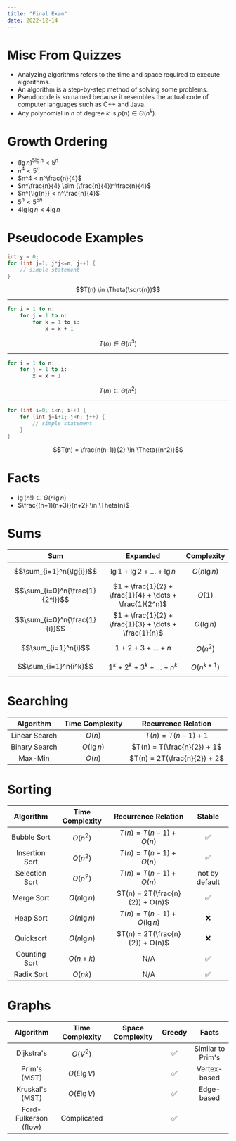 ```yaml
---
title: "Final Exam"
date: 2022-12-14
---
```


# Misc From Quizzes

* Analyzing algorithms refers to the time and space required to execute algorithms.
* An algorithm is a step-by-step method of solving some problems.
* Pseudocode is so named because it resembles the actual code of computer languages such as C++ and Java.
* Any polynomial in $n$ of degree $k$ is $p(n) \in \Theta{(n^k)}$.

# Growth Ordering

* $(\lg{n})^{5\lg{n}} < 5^n$
* $n^4 < 5^n$
* $n^4 < n^\frac{n}{4}$
* $n^\frac{n}{4} \sim (\frac{n}{4})^\frac{n}{4}$
* $n^{\lg{n}} < n^\frac{n}{4}$
* $5^n < 5^{5n}$
* $4\lg{\lg{n}} < 4\lg{n}$

# Pseudocode Examples

```c
int y = 0;
for (int j=1; j*j<=n; j++) {
	// simple statement
}
```
$$T(n) \in \Theta(\sqrt{n})$$

--- 

```pascal
for i = 1 to n:
	for j = 1 to n:
		for k = 1 to i:
			x = x + 1
```
$$T(n) \in \Theta(n^3)$$

---

```pascal
for i = 1 to n:
	for j = 1 to i:
		x = x + 1
```
$$T(n) \in \Theta{(n^2)}$$

---

```c
for (int i=0; i<n; i++) {
	for (int j=i+1; j<n; j++) {
		// simple statement
	}
}
```
$$T(n) = \frac{n(n-1)}{2} \in \Theta{(n^2)}$$


# Facts

* $\lg{(n!)} \in \Theta{(n\lg{n})}$
* $\frac{(n+1)(n+3)}{n+2} \in \Theta(n)$


# Sums

|               Sum               |                        Expanded                         |  Complexity  |
|:-------------------------------:|:-------------------------------------------------------:|:------------:|
|    $$\sum_{i=1}^n{\lg{i}}$$     |           $\lg{1} + \lg{2} + \dots + \lg{n}$            | $O(n\lg{n})$ |
| $$\sum_{i=0}^n{\frac{1}{2^i}}$$ | $1 + \frac{1}{2} + \frac{1}{4} + \dots + \frac{1}{2^n}$ |    $O(1)$    |
|  $$\sum_{i=0}^n{\frac{1}{i}}$$  |  $1 + \frac{1}{2} + \frac{1}{3} + \dots + \frac{1}{n}$  | $O(\lg{n})$  |
|       $$\sum_{i=1}^n{i}$$       |                 $1 + 2 + 3 + \dots + n$                 |   $O(n^2)$   |
| $$\sum_{i=1}^n{i^k}$$|$1^k + 2^k + 3^k + \dots + n^k$|$O(n^{k+1})$|

# Searching

|   Algorithm   | Time Complexity | Recurrence Relation |
|:-------------:|:---------------:|:----------------:|
| Linear Search |       $O(n)$          |          $T(n) = T(n-1) + 1$        |
| Binary Search |        $O(\lg{n})$         |        $T(n) = T(\frac{n}{2}) + 1$          |
| Max-Min              |    $O(n)$             | $T(n) = 2T(\frac{n}{2}) + 2$ |

# Sorting

|   Algorithm    | Time Complexity |       Recurrence Relation       |     Stable     |
|:--------------:|:---------------:|:-------------------------------:|:--------------:|
|  Bubble Sort   |    $O(n^2)$     |     $T(n) = T(n-1) + O(n)$      |       ✅       |
| Insertion Sort |    $O(n^2)$     |     $T(n) = T(n-1) + O(n)$      |       ✅       |
| Selection Sort |    $O(n^2)$     |     $T(n) = T(n-1) + O(n)$      | not by default |
|   Merge Sort   |  $O(n\lg{n})$   | $T(n) = 2T(\frac{n}{2}) + O(n)$ |       ✅       |
|   Heap Sort    |  $O(n\lg{n})$   |   $T(n) = T(n-1) + O(\lg{n})$   |       ❌       |
|   Quicksort    |  $O(n\lg{n})$   | $T(n) = 2T(\frac{n}{2}) + O(n)$ |       ❌       |
| Counting Sort  |   $O(n + k)$    |               N/A               |       ✅       |
|   Radix Sort   |     $O(nk)$     |               N/A               |       ✅       |


# Graphs

|    Algorithm    | Time Complexity | Space Complexity | Greedy |       Facts       |
|:---------------:|:---------------:|:----------------:|:------:|:-----------------:|
|   Dijkstra's    |    $O(V^2)$     |                  |   ✅   | Similar to Prim's |
|  Prim's (MST)   |  $O(E\lg{V})$   |                  |   ✅   |   Vertex-based    |
| Kruskal's (MST) |  $O(E \lg{V})$  |                  |   ✅   |    Edge-based     |
| Ford-Fulkerson (flow) |      Complicated           |                  | ✅ |                   |
